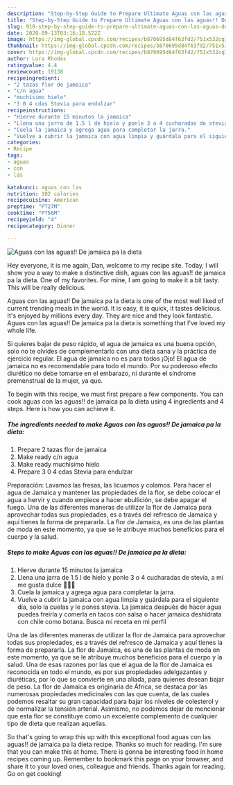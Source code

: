 ```yaml
---
description: "Step-by-Step Guide to Prepare Ultimate Aguas con las aguas!! De jamaica pa la dieta"
title: "Step-by-Step Guide to Prepare Ultimate Aguas con las aguas!! De jamaica pa la dieta"
slug: 918-step-by-step-guide-to-prepare-ultimate-aguas-con-las-aguas-de-jamaica-pa-la-dieta
date: 2020-09-13T03:16:18.522Z
image: https://img-global.cpcdn.com/recipes/b870695d84f63fd2/751x532cq70/aguas-con-las-aguas-de-jamaica-pa-la-dieta-foto-principal.jpg
thumbnail: https://img-global.cpcdn.com/recipes/b870695d84f63fd2/751x532cq70/aguas-con-las-aguas-de-jamaica-pa-la-dieta-foto-principal.jpg
cover: https://img-global.cpcdn.com/recipes/b870695d84f63fd2/751x532cq70/aguas-con-las-aguas-de-jamaica-pa-la-dieta-foto-principal.jpg
author: Lura Rhodes
ratingvalue: 4.4
reviewcount: 19138
recipeingredient:
- "2 tazas flor de jamaica"
- "c/n agua"
- "muchísimo hielo"
- "3 0 4 cdas Stevia para endulzar"
recipeinstructions:
- "Hierve durante 15 minutos la jamaica"
- "Llena una jarra de 1.5 l de hielo y ponle 3 o 4 cucharadas de stevia, a mi me gusta dulce 🤷🏻‍♀️"
- "Cuela la jamaica y agrega agua para completar la jarra."
- "Vuelve a cubrir la jamaica con agua limpia y guárdala para el siguiente día, solo la cuelas y le pones stevia. La jamaica después de hacer agua puedes freírla y comerla en tacos con salsa o hacer jamaica deshidrata con chile como botana. Busca mi receta en mi perfil"
categories:
- Recipe
tags:
- aguas
- con
- las

katakunci: aguas con las 
nutrition: 102 calories
recipecuisine: American
preptime: "PT27M"
cooktime: "PT56M"
recipeyield: "4"
recipecategory: Dinner

---
```



![Aguas con las aguas!! De jamaica pa la dieta](https://img-global.cpcdn.com/recipes/b870695d84f63fd2/751x532cq70/aguas-con-las-aguas-de-jamaica-pa-la-dieta-foto-principal.jpg)

Hey everyone, it is me again, Dan, welcome to my recipe site. Today, I will show you a way to make a distinctive dish, aguas con las aguas!! de jamaica pa la dieta. One of my favorites. For mine, I am going to make it a bit tasty. This will be really delicious.

Aguas con las aguas!! De jamaica pa la dieta is one of the most well liked of current trending meals in the world. It is easy, it is quick, it tastes delicious. It's enjoyed by millions every day. They are nice and they look fantastic. Aguas con las aguas!! De jamaica pa la dieta is something that I've loved my whole life.

Si quieres bajar de peso rápido, el agua de jamaica es una buena opción, solo no te olvides de complementarlo con una dieta sana y la práctica de ejercicio regular. El agua de jamaica no es para todos ¡Ojo! El agua de jamaica no es recomendable para todo el mundo. Por su poderoso efecto diurético no debe tomarse en el embarazo, ni durante el síndrome premenstrual de la mujer, ya que.


To begin with this recipe, we must first prepare a few components. You can cook aguas con las aguas!! de jamaica pa la dieta using 4 ingredients and 4 steps. Here is how you can achieve it.

<!--inarticleads1-->

##### The ingredients needed to make Aguas con las aguas!! De jamaica pa la dieta:

1. Prepare 2 tazas flor de jamaica
1. Make ready c/n agua
1. Make ready muchísimo hielo
1. Prepare 3 0 4 cdas Stevia para endulzar


Preparación: Lavamos las fresas, las licuamos y colamos. Para hacer el agua de Jamaica y mantener las propiedades de la flor, se debe colocar el agua a hervir y cuando empiece a hacer ebullición, se debe apagar el fuego. Una de las diferentes maneras de utilizar la flor de Jamaica para aprovechar todas sus propiedades, es a través del refresco de Jamaica y aquí tienes la forma de prepararla. La flor de Jamaica, es una de las plantas de moda en este momento, ya que se le atribuye muchos beneficios para el cuerpo y la salud. 

<!--inarticleads2-->

##### Steps to make Aguas con las aguas!! De jamaica pa la dieta:

1. Hierve durante 15 minutos la jamaica
1. Llena una jarra de 1.5 l de hielo y ponle 3 o 4 cucharadas de stevia, a mi me gusta dulce 🤷🏻‍♀️
1. Cuela la jamaica y agrega agua para completar la jarra.
1. Vuelve a cubrir la jamaica con agua limpia y guárdala para el siguiente día, solo la cuelas y le pones stevia. La jamaica después de hacer agua puedes freírla y comerla en tacos con salsa o hacer jamaica deshidrata con chile como botana. Busca mi receta en mi perfil


Una de las diferentes maneras de utilizar la flor de Jamaica para aprovechar todas sus propiedades, es a través del refresco de Jamaica y aquí tienes la forma de prepararla. La flor de Jamaica, es una de las plantas de moda en este momento, ya que se le atribuye muchos beneficios para el cuerpo y la salud. Una de esas razones por las que el agua de la flor de Jamaica es reconocida en todo el mundo, es por sus propiedades adelgazantes y diuréticas, por lo que se convierte en una aliada, para quienes desean bajar de peso. La flor de Jamaica es originaria de África, se destaca por las numerosas propiedades medicinales con las que cuenta, de las cuales podemos resaltar su gran capacidad para bajar los niveles de colesterol y de normalizar la tensión arterial. Asimismo, no podemos dejar de mencionar que esta flor se constituye como un excelente complemento de cualquier tipo de dieta que realizan aquellas. 

So that's going to wrap this up with this exceptional food aguas con las aguas!! de jamaica pa la dieta recipe. Thanks so much for reading. I'm sure that you can make this at home. There is gonna be interesting food in home recipes coming up. Remember to bookmark this page on your browser, and share it to your loved ones, colleague and friends. Thanks again for reading. Go on get cooking!
